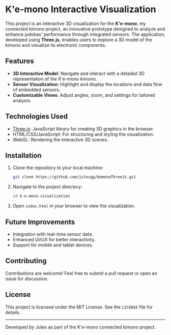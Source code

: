 
# K'e-mono Interactive Visualization

This project is an interactive 3D visualization for the **K'e-mono**, my connected kimono project, an innovative prototype designed to analyze and enhance judokas' performance through integrated sensors. The application, developed using **Three.js**, enables users to explore a 3D model of the kimono and visualize its electronic components.

## Features

- **3D Interactive Model**: Navigate and interact with a detailed 3D representation of the K'e-mono kimono.
- **Sensor Visualization**: Highlight and display the locations and data flow of embedded sensors.
- **Customizable Views**: Adjust angles, zoom, and settings for tailored analysis.

## Technologies Used

- [Three.js](https://threejs.org/): JavaScript library for creating 3D graphics in the browser.
- HTML/CSS/JavaScript: For structuring and styling the visualization.
- WebGL: Rendering the interactive 3D scenes.

## Installation

1. Clone the repository to your local machine:
   ```bash
   git clone https://github.com/julesgg/KemonoThreeJs.git
   ```
2. Navigate to the project directory:
   ```bash
   cd k-e-mono-visualization
   ```
3. Open `index.html` in your browser to view the visualization.

## Future Improvements

- Integration with real-time sensor data.
- Enhanced UI/UX for better interactivity.
- Support for mobile and tablet devices.

## Contributing

Contributions are welcome! Feel free to submit a pull request or open an issue for discussion.

## License

This project is licensed under the MIT License. See the `LICENSE` file for details.

---

Developed by Jules as part of the K'e-mono connected kimono project.
